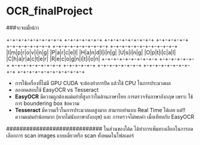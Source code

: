 # OCR_finalProject
###จะจบมั้ยน้าา


 +-+-+-+-+-+-+-+-+-+ +-+-+-+-+-+-+ +-+-+-+-+-+-+-+-+ +-+-+-+-+-+ +-+-+-+-+-+-+-+ +-+-+-+-+-+-+-+-+-+ +-+-+-+-+-+-+-+-+-+-+-+
 |I|m|p|r|o|v|i|n|g| |P|a|r|c|e|l| |H|a|n|d|l|i|n|g| |U|s|i|n|g| |O|p|t|i|c|a|l| |C|h|a|r|a|c|t|e|r| |R|e|c|o|g|n|i|t|i|o|n|
 +-+-+-+-+-+-+-+-+-+ +-+-+-+-+-+-+ +-+-+-+-+-+-+-+-+ +-+-+-+-+-+ +-+-+-+-+-+-+-+ +-+-+-+-+-+-+-+-+-+ +-+-+-+-+-+-+-+-+-+-+-+
   
                                                                                                                                                                 
- การใช้เครื่องที่ไม่มี GPU CUDA จะต้องทำการปิด แล้วใช้ CPU ในการประมวลผล
- ลองทดสอบใช้ EasyOCR vs Tesseract
- **EasyOCR**  มีความถูกต้องแม่นยำที่สูงกว่าในด้านภาษาไทย การตรวจจับภาษาอังกฦษ เพราะ ใช้การ boundering box ข้อความ
- **Tesseract** มีความเร็วในการประมวลผลสูงมาก สามารถทำแบบ Real Time ได้เลย แต่!! ความแม่นยำน้อยมาก (หากไม่นับภาษาอังกฤษ) และ การตรวจไม่พบคำ เมื่อเทียบกับ EasyOCR

#############################
ในส่วนของโค้ด ได้ทำการเพิ่มทางเลือกในการกดเลือกการ scan images แบบเดี่ยวหรือ scan ทั้งหมดในโฟลเดอร์
